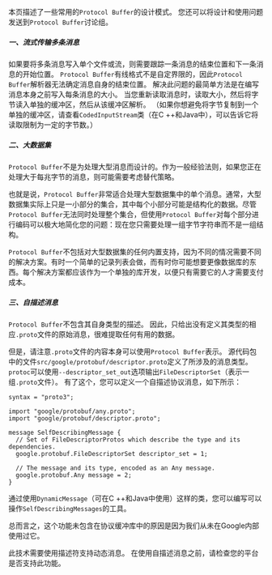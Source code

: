 本页描述了一些常用的`Protocol Buffer`的设计模式。 您还可以将设计和使用问题发送到`Protocol Buffer`讨论组。

##### 一、流式传输多条消息
如果要将多条消息写入单个文件或流，则需要跟踪一条消息的结束位置和下一条消息的开始位置。 `Protocol Buffer`有线格式不是自定界限的，因此`Protocol Buffer`解析器无法确定消息自身的结束位置。 解决此问题的最简单方法是在编写消息本身之前写入每条消息的大小。 当您重新读取消息时，读取大小，然后将字节读入单独的缓冲区，然后从该缓冲区解析。 （如果你想避免将字节复制到一个单独的缓冲区，请查看`CodedInputStream`类（在C ++和Java中），可以告诉它将读取限制为一定的字节数。）

##### 二、大数据集
`Protocol Buffer`不是为处理大型消息而设计的。作为一般经验法则，如果您正在处理大于每兆字节的消息，则可能需要考虑替代策略。

也就是说，`Protocol Buffer`非常适合处理大型数据集中的单个消息。通常，大型数据集实际上只是一小部分的集合，其中每个小部分可能是结构化的数据。尽管`Protocol Buffer`无法同时处理整个集合，但使用`Protocol Buffer`对每个部分进行编码可以极大地简化您的问题：现在您只需要处理一组字节字符串而不是一组结构。

`Protocol Buffer`不包括对大型数据集的任何内置支持，因为不同的情况需要不同的解决方案。有时一个简单的记录列表会做，而有时你可能想要更像数据库的东西。每个解决方案都应该作为一个单独的库开发，以便只有需要它的人才需要支付成本。

##### 三、自描述消息
`Protocol Buffer`不包含其自身类型的描述。 因此，只给出没有定义其类型的相应`.proto`文件的原始消息，很难提取任何有用的数据。

但是，请注意`.proto`文件的内容本身可以使用`Protocol Buffer`表示。 源代码包中的文件`src/google/protobuf/descriptor.proto`定义了所涉及的消息类型。 `protoc`可以使用`--descriptor_set_out`选项输出`FileDescriptorSet`（表示一组`.proto`文件）。 有了这个，您可以定义一个自描述协议消息，如下所示：
```
syntax = "proto3";

import "google/protobuf/any.proto";
import "google/protobuf/descriptor.proto";

message SelfDescribingMessage {
  // Set of FileDescriptorProtos which describe the type and its dependencies.
  google.protobuf.FileDescriptorSet descriptor_set = 1;

  // The message and its type, encoded as an Any message.
  google.protobuf.Any message = 2;
}
```
通过使用`DynamicMessage`（可在C ++和Java中使用）这样的类，您可以编写可以操作`SelfDescribingMessages`的工具。

总而言之，这个功能未包含在协议缓冲库中的原因是因为我们从未在Google内部使用过它。

此技术需要使用描述符支持动态消息。 在使用自描述消息之前，请检查您的平台是否支持此功能。
